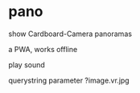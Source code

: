 # pano
show Cardboard-Camera panoramas

a PWA, works offline

play sound

querystring parameter ?image.vr.jpg
